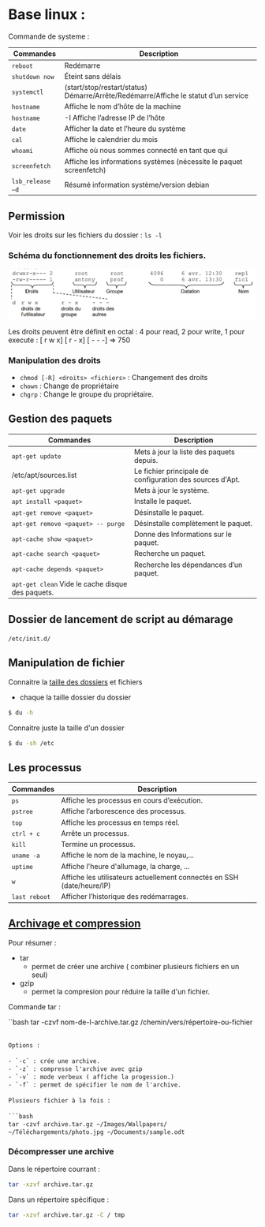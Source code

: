 # Base linux :

Commande de systeme :

| Commandes| Description |
| ---------|-------------
|`reboot`|	Redémarre|
|`shutdown now` |	Éteint sans délais|
| `systemctl`| (start/stop/restart/status) <service>	Démarre/Arrête/Redémarre/Affiche le statut d’un service|
| `hostname` | Affiche le nom d’hôte de la machine|
| `hostname` | -I	Affiche l’adresse IP de l’hôte|
| `date` |	Afficher la date et l’heure du système|
| `cal` |	Affiche le calendrier du mois |
| `whoami` |	Affiche où nous sommes connecté en tant que qui |
| `screenfetch`	|Affiche les informations systèmes (nécessite le paquet screenfetch) |
| `lsb_release –d` | Résumé information système/version debian |



## Permission 

Voir les droits sur les fichiers du dossier : `ls -l`

### Schéma du fonctionnement des droits les fichiers.

![Droits linux](image/linuxDroits.png)

Les droits peuvent être définit en octal : 4 pour read, 2 pour write, 1 pour execute : [ r w x] [ r - x] [ - - -] => 750

### Manipulation des droits

- `chmod [-R] <droits> <fichiers>` : Changement des droits
- `chown` : Change de propriétaire
- `chgrp` : Change le groupe du propriétaire.

## Gestion des paquets

| Commandes| Description |
| ---------|-------------
|`apt-get update`| Mets à jour la liste des paquets depuis.|
/etc/apt/sources.list| Le fichier principale de configuration des sources d'Apt. |
| `apt-get upgrade` | Mets à jour le système.|
| `apt install <paquet>` |Installe le paquet.|
| `apt-get remove <paquet>`| Désinstalle le paquet. |
| `apt-get remove <paquet> -- purge`| Désinstalle complètement le paquet.|
| `apt-cache show <paquet>`| Donne des Informations sur le paquet.|
| `apt-cache search <paquet>`| Recherche un paquet.|
| `apt-cache depends <paquet> ` |Recherche les dépendances d’un paquet.
| `apt-get clean` Vide le cache disque des paquets.|


## Dossier de lancement de script au démarage

`/etc/init.d/`

## Manipulation de fichier

Connaitre la [taille des dossiers](https://www.it-connect.fr/connaitre-la-taille-dun-fichier-ou-dun-dossier-avec-du%EF%BB%BF/) et fichiers

- chaque la taille dossier du dossier

```bash
$ du -h
```

Connaitre juste la taille d'un dossier

```bash
$ du -sh /etc
```

## Les processus

| Commandes| Description |
| ---------|-------------|
| `ps` | Affiche les processus en cours d’exécution.| 
| `pstree`| Affiche l’arborescence des processus. |
| `top` | Affiche les processus en temps réel.|
| `ctrl + c` | Arrête un processus.|
| `kill` | Termine un processus. |
| `uname -a` | Affiche le nom de la machine, le noyau,...|
| `uptime` | Affiche l'heure d'allumage, la charge, ...|
| `w`	| Affiche les utilisateurs actuellement connectés en SSH (date/heure/IP)|
| `last reboot` | Afficher l’historique des redémarrages.|

## [Archivage et compression](https://lecrabeinfo.net/linux-compresser-decompresser-fichiers-dossiers-avec-tar-gzip-bzip2-xz.html)

Pour résumer :

- tar
  - permet de créer une archive ( combiner plusieurs fichiers en un seul)
- gzip
  - permet la compresion pour réduire la taille d'un fichier.
  
Commande tar :


``bash
tar -czvf nom-de-l-archive.tar.gz /chemin/vers/répertoire-ou-fichier
```

Options :

- `-c` : crée une archive.
- `-z` : compresse l'archive avec gzip
- `-v` : mode verbeux ( affiche la progession.)
- `-f` : permet de spécifier le nom de l'archive.

Plusieurs fichier à la fois :

```bash
tar -czvf archive.tar.gz ~/Images/Wallpapers/ ~/Téléchargements/photo.jpg ~/Documents/sample.odt
```
### Décompresser une archive

Dans le répertoire courrant : 

```bash
tar -xzvf archive.tar.gz
```

Dans un répertoire spécifique :

```bash
tar -xzvf archive.tar.gz -C / tmp
```


